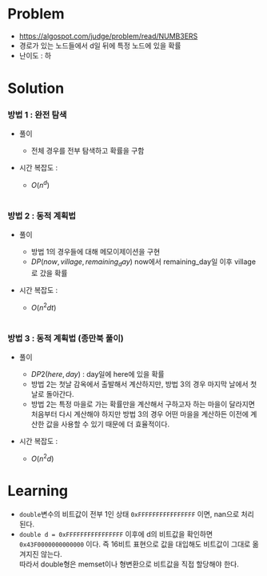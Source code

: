 # Problem
* https://algospot.com/judge/problem/read/NUMB3ERS
* 경로가 있는 노드들에서 d일 뒤에 특정 노드에 있을 확률
* 난이도 : 하

# Solution

### 방법 1 : 완전 탐색
* 풀이
  * 전체 경우를 전부 탐색하고 확률을 구함

* 시간 복잡도 :
  * $O(n^d)$
<br></br>

### 방법 2 : 동적 계획법
* 풀이
  * 방법 1의 경우들에 대해 메모이제이션을 구현
  * $DP(now, village, remaining_day)$ now에서 remaining_day일 이후 village로 갔을 확률

* 시간 복잡도 :
  * $O(n^2dt)$
<br></br>

### 방법 3 : 동적 계획법 (종만북 풀이)
* 풀이
  * $DP2(here, day)$ : day일에 here에 있을 확률
  * 방법 2는 첫날 감옥에서 출발해서 계산하지만, 방법 3의 경우 마지막 날에서 첫날로 돌아간다.
  * 방법 2는 특정 마을로 가는 확률만을 계산해서 구하고자 하는 마을이 달라지면 처음부터 다시
계산해야 하지만 방법 3의 경우 어떤 마을을 계산하든 이전에 계산한 값을 사용할 수 있기 때문에 더 효율적이다.

* 시간 복잡도 :
  * $O(n^2d)$

# Learning
* `double`변수의 비트값이 전부 1인 상태 `0xFFFFFFFFFFFFFFFF` 이면, nan으로 처리된다.
* `double d = 0xFFFFFFFFFFFFFFFF` 이후에 d의 비트값을 확인하면   
`0x43F0000000000000` 이다. 즉 16비트 표현으로 값을 대입해도 비트값이 그대로 옮겨지진 않는다.   
따라서 double형은 memset이나 형변환으로 비트값을 직접 할당해야 한다.
